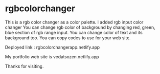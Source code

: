 # rgbcolorchanger
This is a rgb color changer as a color palette. 
I added rgb input color changer
You can change rgb color of background by changing red, green, blue section of rgb range input.
You can change color of text and its background too.
You can copy codes to use for your web site.

Deployed link : rgbcolorchangerapp.netlify.app

My portfolio web site is vedatsozen.netlify.app

Thanks for visiting.
